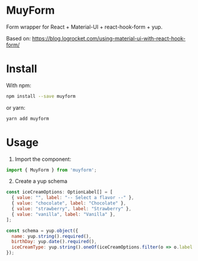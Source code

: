 
# MuyForm

Form wrapper for React + Material-UI + react-hook-form + yup.

Based on: https://blog.logrocket.com/using-material-ui-with-react-hook-form/

# Install

With npm:

```bash
npm install --save muyform
```

or yarn:

```bash
yarn add muyform
```

# Usage

1. Import the component:

```jsx
import { MuyForm } from 'muyform';
```

2. Create a yup schema

```jsx
const iceCreamOptions: OptionLabel[] = [
  { value: "", label: "-- Select a flavor --" },
  { value: "chocolate", label: "Chocolate" },
  { value: "strawberry", label: "Strawberry" },
  { value: "vanilla", label: "Vanilla" },
];

const schema = yup.object({
  name: yup.string().required(),
  birthDay: yup.date().required(),
  iceCreamType: yup.string().oneOf(iceCreamOptions.filter(o => o.label != "").map(option => option.value.toString())),
});
```


